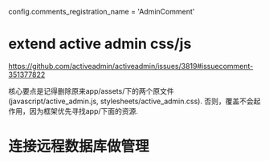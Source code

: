 config.comments_registration_name = 'AdminComment'

# extend active admin css/js
https://github.com/activeadmin/activeadmin/issues/3819#issuecomment-351377822

核心要点是记得删除原来app/assets/下的两个原文件(javascript/active_admin.js, stylesheets/active_admin.css).
否则，覆盖不会起作用，因为框架优先寻找app/下面的资源.


# 连接远程数据库做管理
